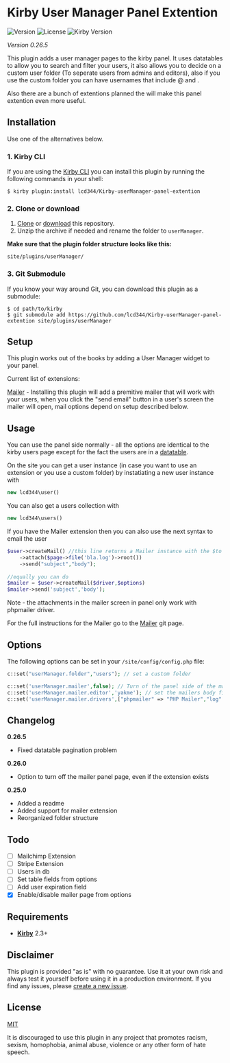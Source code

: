 # Kirby User Manager Panel Extention

![Version](https://img.shields.io/badge/version-0.26.5-green.svg) ![License](https://img.shields.io/badge/license-MIT-green.svg) ![Kirby Version](https://img.shields.io/badge/Kirby-2.3%2B-red.svg)

*Version 0.26.5*

This plugin adds a user manager pages to the kirby panel. It uses datatables to allow you to search and filter your users, it also allows you to decide on a   custom user folder (To seperate users from admins and editors), also if you use the custom folder you can have usernames that include @ and .

Also there are a bunch of extentions planned the will make this panel extention even more useful.

## Installation

Use one of the alternatives below.

### 1. Kirby CLI

If you are using the [Kirby CLI](https://github.com/getkirby/cli) you can install this plugin by running the following commands in your shell:

```
$ kirby plugin:install lcd344/Kirby-userManager-panel-extention
```

### 2. Clone or download

1. [Clone](https://github.com/lcd344/Kirby-userManager-panel-extention.git) or [download](https://github.com/lcd344/Kirby-userManager-panel-extention/archive/master.zip)  this repository.
2. Unzip the archive if needed and rename the folder to `userManager`.

**Make sure that the plugin folder structure looks like this:**

```
site/plugins/userManager/
```

### 3. Git Submodule

If you know your way around Git, you can download this plugin as a submodule:

```
$ cd path/to/kirby
$ git submodule add https://github.com/lcd344/Kirby-userManager-panel-extention site/plugins/userManager
```

## Setup

This plugin works out of the books by adding a User Manager widget to your panel.

Current list of extensions:

[Mailer](https://github.com/LCD344/kirby-mailer-wrapper) - Installing this plugin will add a premitive mailer that will work with your users, when you click the "send email" button in a user's screen the mailer will open, mail options depend on setup described below.


## Usage

You can use the panel side normally - all the options are identical to the kirby users page except for the fact the users are in a [datatable](https://datatables.net/).

On the site you can get a user instance (in case you want to use an extension or you use a custom folder) by instatiating a new user instance with

```php
new lcd344\user()
```

You can also get a users collection with

```php
new lcd344\users()
```

If you have the Mailer extension then you can also use the next syntax to email the user

```php
$user->createMail() //this line returns a Mailer instance with the $to field set to the users email you can then use any method on the Mailer class
    ->attach($page->file('bla.log')->root())
    ->send("subject","body");
    
//equally you can do
$mailer = $user->createMail($driver,$options)
$mailer->send('subject','body');
```

Note - the attachments in the mailer screen in panel only work with phpmailer driver.

For the full instructions for the Mailer go to the [Mailer](https://github.com/LCD344/kirby-mailer-wrapper) git page.

## Options

The following options can be set in your `/site/config/config.php` file:

```php
c::set("userManager.folder","users"); // set a custom folder

c::set('userManager.mailer',false); // Turn of the panel side of the mailer extension.
c::set('userManager.mailer.editor','yakme'); // set the mailers body field (only with mailer extention)
c::set('userManager.mailer.drivers',["phpmailer" => "PHP Mailer","log" => "Logger"]); //set which drivers are availble to the mailer (by default it will include every possible one)

```



## Changelog

**0.26.5**

 - Fixed datatable pagination problem

**0.26.0**

- Option to turn off the mailer panel page, even if the extension exists

**0.25.0**

- Added a readme
- Added support for mailer extension
- Reorganized folder structure

## Todo

- [ ] Mailchimp Extension
- [ ] Stripe Extension
- [ ] Users in db
- [ ] Set table fields from options
- [ ] Add user expiration field
- [x] Enable/disable mailer page from options

## Requirements

- [**Kirby**](https://getkirby.com/) 2.3+

## Disclaimer

This plugin is provided "as is" with no guarantee. Use it at your own risk and always test it yourself before using it in a production environment. If you find any issues, please [create a new issue](https://github.com/username/plugin-name/issues/new).

## License

[MIT](https://opensource.org/licenses/MIT)

It is discouraged to use this plugin in any project that promotes racism, sexism, homophobia, animal abuse, violence or any other form of hate speech.